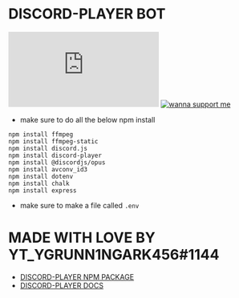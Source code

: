 # DISCORD-PLAYER BOT 
[![RUN ON REPL](https://repl.it/badge/github/plibither8/2048.cpp)](https://repl.it/@DAREALYTYGRUNN1/discord-player-music-bot-test-1)
[![wanna support me](https://codebard.com/wp-content/uploads/patreon-content-button-1.png)](https://www.patreon.com/AndrewTYD)
- make sure to do all the below npm install 
```
npm install ffmpeg
npm install ffmpeg-static
npm install discord.js
npm install discord-player
npm install @discordjs/opus
npm install avconv_id3
npm install dotenv
npm install chalk
npm install express
```
- make sure to make a file called `.env`

# MADE WITH LOVE BY YT_YGRUNN1NGARK456#1144
- [DISCORD-PLAYER NPM PACKAGE](https://npmjs.com/package/discord-player)
- [DISCORD-PLAYER DOCS](https://discord-player.js.org)
